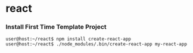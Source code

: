 # react

### Install First Time Template Project
```console
user@host:~/react$ npm install create-react-app
user@host:~/react$ ./node_modules/.bin/create-react-app my-react-app
```